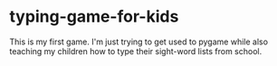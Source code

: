 # typing-game-for-kids
This is my first game.  I'm just trying to get used to pygame while also teaching my children how to type their sight-word lists from school.
